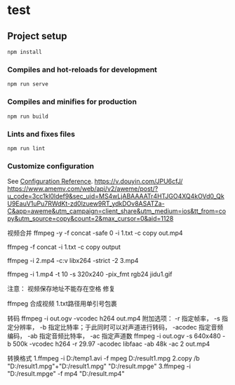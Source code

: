 <!--
 * @Author: your name
 * @Date: 2020-10-28 10:53:30
 * @LastEditTime: 2020-11-30 14:52:15
 * @LastEditors: Please set LastEditors
 * @Description: In User Settings Edit
 * @FilePath: \electronVue\README.md
-->
# test

## Project setup
```
npm install
```

### Compiles and hot-reloads for development
```
npm run serve
```

### Compiles and minifies for production
```
npm run build
```

### Lints and fixes files
```
npm run lint
```

### Customize configuration
See [Configuration Reference](https://cli.vuejs.org/config/).
https://v.douyin.com/JPU6cfJ/
https://www.amemv.com/web/api/v2/aweme/post/?u_code=3cc1kl0ldef9&sec_uid=MS4wLjABAAAATr4HTJGO4XQ4kOVd0_QkU9EauV1uPu7RWdKt-zd0lzuew9RT_ydkDOv8ASATZa-C&app=aweme&utm_campaign=client_share&utm_medium=ios&tt_from=copy&utm_source=copy&count=2&max_cursor=0&aid=1128

视频合并
ffmpeg -y -f concat -safe 0 -i 1.txt -c copy out.mp4

ffmpeg -f concat -i 1.txt -c copy output

ffmpeg -i 2.mp4 -c:v libx264 -strict -2 3.mp4

ffmpeg -i 1.mp4 -t 10 -s 320x240 -pix_fmt rgb24 jidu1.gif



注意：
视频保存地址不能存在空格 修复

ffmpeg 合成视频 1.txt路径用单引号包裹

转码
ffmpeg -i out.ogv -vcodec h264 out.mp4
附加选项：
        -r 指定帧率，
        -s 指定分辨率，
        -b 指定比特率；于此同时可以对声道进行转码，
        -acodec 指定音频编码，
        -ab 指定音频比特率，
        -ac 指定声道数
ffmpeg -i out.ogv -s 640x480 -b 500k -vcodec h264 -r 29.97 -acodec libfaac -ab 48k -ac 2 out.mp4


转换格式
   1.ffmpeg -i D:/temp1.avi -f mpeg D:/result1.mpg
   2.copy /b "D:/result1.mpg"+"D:/result1.mpg" "D:/result.mpge"
   3.ffmpeg -i "D:/result.mpge" -f mp4 "D:/result.mp4"